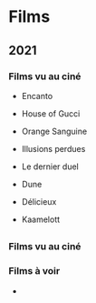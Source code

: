 # Films

## 2021

### Films vu au ciné

* Encanto


* House of Gucci

* Orange Sanguine

* Illusions perdues

* Le dernier duel

* Dune

* Délicieux

* Kaamelott



##

### Films vu au ciné

### Films à voir

*
